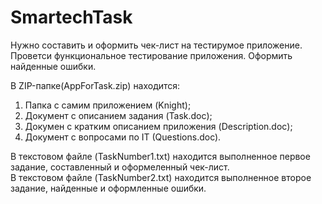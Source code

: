 # SmartechTask
Нужно составить и оформить чек-лист на тестирумое приложение. Проветси функциональное тестирование приложения. Оформить найденные ошибки.  

В ZIP-папке(AppForTask.zip) находится:

  1. Папка с самим приложением (Knight);  
  2. Документ с описанием задания (Task.doc);  
  3. Докумен с кратким описанием приложения (Description.doc);  
  4. Документ с вопросами по IT (Questions.doc). 

В текстовом файле (TaskNumber1.txt) находится выполненное первое задание, составленный и оформеленный чек-лист.  
В текстовом файле (TaskNumber2.txt) находится выполненное второе задание, найденные и оформленные ошибки.

